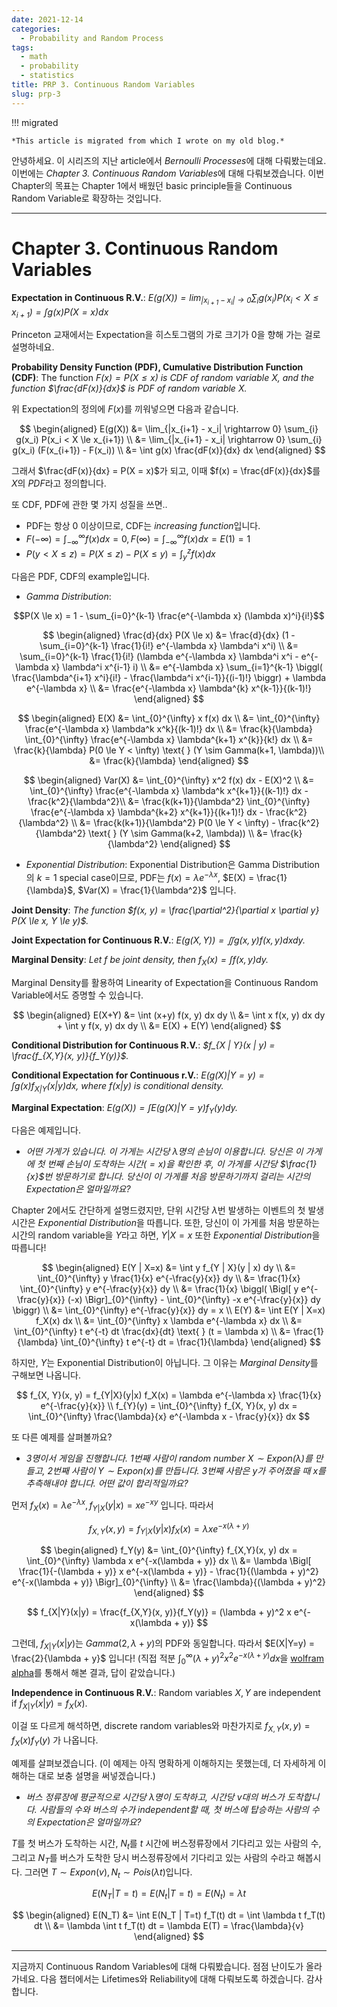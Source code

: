```yaml
---
date: 2021-12-14
categories:
  - Probability and Random Process
tags:
  - math
  - probability
  - statistics
title: PRP 3. Continuous Random Variables
slug: prp-3
---
```


!!! migrated

    *This article is migrated from which I wrote on my old blog.*

안녕하세요. 이 시리즈의 지난 article에서 *Bernoulli Processes*에 대해 다뤄봤는데요. 이번에는 *Chapter 3. Continuous Random Variables*에 대해 다뤄보겠습니다. 이번 Chapter의 목표는 Chapter 1에서 배웠던 basic principle들을 Continuous Random Variable로 확장하는 것입니다.

<!-- more -->
---

# Chapter 3. Continuous Random Variables

**Expectation in Continuous R.V.**: *$E(g(X)) = \lim_{|x_{i+1} - x_i| \rightarrow 0} \sum_{i} g(x_i) P(x_i < X \le x_{i+1}) = \int g(x) P(X=x) dx$*

Princeton 교재에서는 Expectation을 히스토그램의 가로 크기가 0을 향해 가는 걸로 설명하네요.

**Probability Density Function (PDF), Cumulative Distribution Function (CDF)**: The function *$F(x) = P(X \le x)$ is CDF of random variable $X$, and the function $\frac{dF(x)}{dx}$ is PDF of random variable $X$.*

위 Expectation의 정의에 $F(x)$를 끼워넣으면 다음과 같습니다.

$$
\begin{aligned}
E(g(X)) &= \lim_{|x_{i+1} - x_i| \rightarrow 0} \sum_{i} g(x_i) P(x_i < X \le x_{i+1}) \\
&= \lim_{|x_{i+1} - x_i| \rightarrow 0} \sum_{i} g(x_i) (F(x_{i+1}) - F(x_i)) \\
&= \int g(x) \frac{dF(x)}{dx} dx
\end{aligned}
$$

그래서 $\frac{dF(x)}{dx} = P(X = x)$가 되고, 이때 $f(x) = \frac{dF(x)}{dx}$를 $X$의 *PDF*라고 정의합니다.

또 CDF, PDF에 관한 몇 가지 성질을 쓰면..

- PDF는 항상 0 이상이므로, CDF는 *increasing function*입니다.
- $F(-\infty) = \int_{-\infty}^{\infty} f(x) dx = 0, F(\infty) = \int_{-\infty}^{\infty} f(x) dx = E(1) = 1$
- $P(y < X \le z) = P(X \le z) - P(X \le y) = \int_{y}^{z} f(x) dx$

다음은 PDF, CDF의 example입니다.

- *Gamma Distribution*:

$$P(X \le x) = 1 - \sum_{i=0}^{k-1} \frac{e^{-\lambda x} (\lambda x)^i}{i!}$$

$$
\begin{aligned}
\frac{d}{dx} P(X \le x) &= \frac{d}{dx} (1 - \sum_{i=0}^{k-1} \frac{1}{i!} e^{-\lambda x} \lambda^i x^i) \\
&= \sum_{i=0}^{k-1} \frac{1}{i!} (\lambda e^{-\lambda x} \lambda^i x^i - e^{-\lambda x} \lambda^i x^{i-1} i) \\
&= e^{-\lambda x} \sum_{i=1}^{k-1} \biggl( \frac{\lambda^{i+1} x^i}{i!} - \frac{\lambda^i x^{i-1}}{(i-1)!} \biggr) + \lambda e^{-\lambda x} \\
&= \frac{e^{-\lambda x} \lambda^{k} x^{k-1}}{(k-1)!}
\end{aligned}
$$

$$
\begin{aligned}
E(X) &= \int_{0}^{\infty} x f(x) dx \\
&= \int_{0}^{\infty} \frac{e^{-\lambda x} \lambda^k x^k}{(k-1)!} dx \\
&= \frac{k}{\lambda} \int_{0}^{\infty} \frac{e^{-\lambda x} \lambda^{k+1} x^{k}}{k!} dx \\
&= \frac{k}{\lambda} P(0 \le Y < \infty) \text{ } (Y \sim Gamma(k+1, \lambda))\\
&= \frac{k}{\lambda}
\end{aligned}
$$

$$
\begin{aligned}
Var(X) &= \int_{0}^{\infty} x^2 f(x) dx - E(X)^2 \\
&= \int_{0}^{\infty} \frac{e^{-\lambda x} \lambda^k x^{k+1}}{(k-1)!} dx - \frac{k^2}{\lambda^2}\\
&= \frac{k(k+1)}{\lambda^2} \int_{0}^{\infty} \frac{e^{-\lambda x} \lambda^{k+2} x^{k+1}}{(k+1)!} dx - \frac{k^2}{\lambda^2} \\
&= \frac{k(k+1)}{\lambda^2} P(0 \le Y < \infty) - \frac{k^2}{\lambda^2} \text{ } (Y \sim Gamma(k+2, \lambda)) \\
&= \frac{k}{\lambda^2}
\end{aligned}
$$

- *Exponential Distribution*: Exponential Distribution은 Gamma Distribution의 $k=1$ special case이므로, PDF는 $f(x) = \lambda e^{-\lambda x}$, $E(X) = \frac{1}{\lambda}$, $Var(X) = \frac{1}{\lambda^2}$ 입니다.

**Joint Density**: *The function $f(x, y) = \frac{\partial^2}{\partial x \partial y} P(X \le x, Y \le y)$.*

**Joint Expectation for Continuous R.V.**: *$E(g(X, Y)) = \iint g(x, y) f(x, y) dx dy$.*

**Marginal Density**: *Let $f$ be joint density, then $f_X(x) = \int f(x, y) dy$.*

Marginal Density를 활용하여 Linearity of Expectation을 Continuous Random Variable에서도 증명할 수 있습니다.

$$
\begin{aligned}
E(X+Y) &= \int (x+y) f(x, y) dx dy \\
&= \int x f(x, y) dx dy + \int y f(x, y) dx dy \\
&= E(X) + E(Y)
\end{aligned}
$$

**Conditional Distribution for Continuous R.V.**: *$f_{X | Y}(x | y) = \frac{f_{X,Y}(x, y)}{f_Y(y)}$.*

**Conditional Expectation for Continuous r.V.**: *$E(g(X) | Y=y) = \int g(x) f_{X | Y}(x | y) dx$, where $f(x | y)$ is conditional density.*

**Marginal Expectation**: *$E(g(X)) = \int E(g(X) | Y=y) f_Y(y) dy$.*

다음은 예제입니다.

- *어떤 가게가 있습니다. 이 가게는 시간당 $\lambda$명의 손님이 이용합니다. 당신은 이 가게에 첫 번째 손님이 도착하는 시간($=x$)을 확인한 후, 이 가게를 시간당 $\frac{1}{x}$번 방문하기로 합니다. 당신이 이 가게를 처음 방문하기까지 걸리는 시간의 Expectation은 얼마일까요?*

Chapter 2에서도 간단하게 설명드렸지만, 단위 시간당 $\lambda$번 발생하는 이벤트의 첫 발생 시간은 *Exponential Distribution*을 따릅니다. 또한, 당신이 이 가게를 처음 방문하는 시간의 random variable을 $Y$라고 하면, $Y | X=x$ 또한 *Exponential Distribution*을 따릅니다!

$$
\begin{aligned}
E(Y | X=x) &= \int y f_{Y | X}(y | x) dy \\
&= \int_{0}^{\infty} y \frac{1}{x} e^{-\frac{y}{x}} dy \\
&= \frac{1}{x} \int_{0}^{\infty} y e^{-\frac{y}{x}} dy \\
&= \frac{1}{x} \biggl( \Bigl[ y e^{-\frac{y}{x}} (-x) \Bigr]_{0}^{\infty} - \int_{0}^{\infty} -x e^{-\frac{y}{x}} dy \biggr) \\
&= \int_{0}^{\infty} e^{-\frac{y}{x}} dy = x
\\
E(Y) &= \int E(Y | X=x) f_X(x) dx \\
&= \int_{0}^{\infty} x \lambda e^{-\lambda x} dx \\
&= \int_{0}^{\infty} t e^{-t} dt \frac{dx}{dt} \text{ } (t = \lambda x) \\
&= \frac{1}{\lambda} \int_{0}^{\infty} t e^{-t} dt = \frac{1}{\lambda}
\end{aligned}
$$

하지만, $Y$는 Exponential Distribution이 아닙니다. 그 이유는 *Marginal Density*를 구해보면 나옵니다.

$$
f_{X, Y}(x, y) = f_{Y|X}(y|x) f_X(x) = \lambda e^{-\lambda x} \frac{1}{x} e^{-\frac{y}{x}} \\
f_{Y}(y) = \int_{0}^{\infty} f_{X, Y}(x, y) dx = \int_{0}^{\infty} \frac{\lambda}{x} e^{-\lambda x - \frac{y}{x}} dx
$$

또 다른 예제를 살펴볼까요?

- *3명이서 게임을 진행합니다. 1번째 사람이 random number $X \sim Expon(\lambda)$를 만들고, 2번째 사람이 $Y \sim Expon(x)$를 만듭니다. 3번째 사람은 $y$가 주어졌을 때 $x$를 추측해내야 합니다. 어떤 값이 합리적일까요?*

먼저 $f_X(x) = \lambda e^{-\lambda x}, f_{Y|X}(y|x) = x e^{-xy}$ 입니다. 따라서

$$f_{X,Y}(x, y) = f_{Y|X}(y|x) f_X(x) = \lambda x e^{-x(\lambda + y)}$$

$$
\begin{aligned}
f_Y(y) &= \int_{0}^{\infty} f_{X,Y}(x, y) dx = \int_{0}^{\infty} \lambda x e^{-x(\lambda + y)} dx \\
&= \lambda \Bigl[ \frac{1}{-(\lambda + y)} x e^{-x(\lambda + y)} - \frac{1}{(\lambda + y)^2} e^{-x(\lambda + y)} \Bigr]_{0}^{\infty} \\
&= \frac{\lambda}{(\lambda + y)^2}
\end{aligned}
$$

$$
f_{X|Y}(x|y) = \frac{f_{X,Y}(x, y)}{f_Y(y)} = (\lambda + y)^2 x e^{-x(\lambda + y)}
$$

그런데, $f_{X|Y}(x|y)$는 $Gamma(2, \lambda + y)$의 PDF와 동일합니다. 따라서 $E(X|Y=y) = \frac{2}{\lambda + y}$ 입니다! (직접 적분 $\int_{0}^{\infty} (\lambda + y)^2 x^2 e^{-x(\lambda + y)} dx$을 [wolfram alpha](https://www.wolframalpha.com/input/?i=integrate+%28a%2By%29%5E2+x%5E2+e%5E%28-x%28a%2By%29%29+dx+from+0+to+inf)를 통해서 해본 결과, 답이 같았습니다.)

**Independence in Continuous R.V.**: Random variables $X, Y$ are independent if $f_{X|Y}(x|y) = f_X(x)$.

이걸 또 다르게 해석하면, discrete random variables와 마찬가지로 $f_{X,Y}(x, y) = f_X(x) f_Y(y)$ 가 나옵니다.

예제를 살펴보겠습니다. (이 예제는 아직 명확하게 이해하지는 못했는데, 더 자세하게 이해하는 대로 보충 설명을 써넣겠습니다.)

- *버스 정류장에 평균적으로 시간당 $\lambda$명이 도착하고, 시간당 $v$대의 버스가 도착합니다. 사람들의 수와 버스의 수가 independent할 때, 첫 버스에 탑승하는 사람의 수의 Expectation은 얼마일까요?*

$T$를 첫 버스가 도착하는 시간, $N_t$를 $t$ 시간에 버스정류장에서 기다리고 있는 사람의 수, 그리고 $N_T$를 버스가 도착한 당시 버스정류장에서 기다리고 있는 사람의 수라고 해봅시다. 그러면 $T \sim Expon(v), N_t \sim Pois(\lambda t)$입니다.

$$E(N_T | T=t) = E(N_t | T=t) = E(N_t) = \lambda t$$

$$
\begin{aligned}
E(N_T) &= \int E(N_T | T=t) f_T(t) dt = \int \lambda t f_T(t) dt \\
&= \lambda \int t f_T(t) dt = \lambda E(T) = \frac{\lambda}{v}
\end{aligned}
$$

---

지금까지 Continuous Random Variables에 대해 다뤄봤습니다. 점점 난이도가 올라가네요. 다음 챕터에서는 Lifetimes와 Reliability에 대해 다뤄보도록 하겠습니다. 감사합니다.
